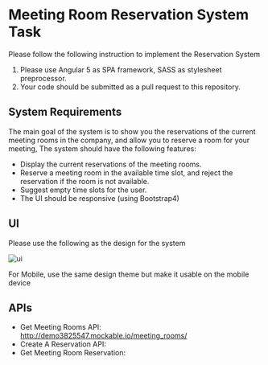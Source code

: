 # Meeting Room Reservation System Task

Please follow the following instruction to implement the Reservation System

1. Please use Angular 5 as SPA framework, SASS as stylesheet preprocessor.
1. Your code should be submitted as a pull request to this repository.

## System Requirements
The main goal of the system is to show you the reservations of the current meeting rooms in the company, and allow you to reserve a room for your meeting, The system should have the following features:

  - Display the current reservations of the meeting rooms.
  - Reserve a meeting room in the available time slot, and reject the reservation if the room is not available.
  - Suggest empty time slots for the user.
  - The UI should be responsive (using Bootstrap4)

## UI
Please use the following as the design for the system

![ui](https://image.ibb.co/etAXbp/reservation.png)

For Mobile, use the same design theme but make it usable on the mobile device


## APIs
- Get Meeting Rooms API: http://demo3825547.mockable.io/meeting_rooms/
- Create A Reservation API:
- Get Meeting Room Reservation:
